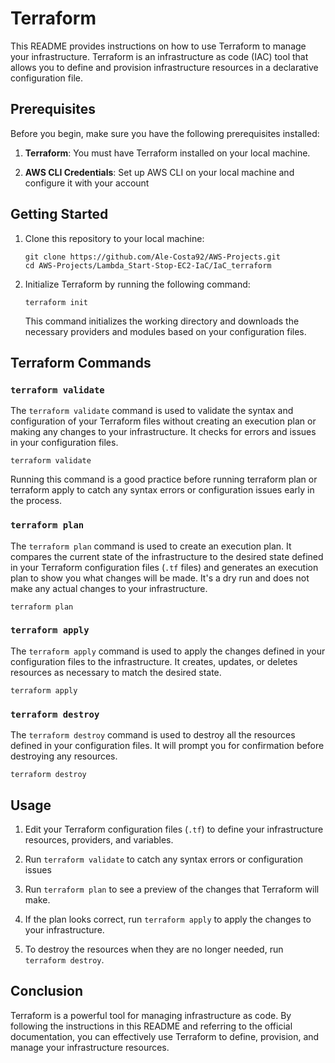 # Terraform

This README provides instructions on how to use Terraform to manage your infrastructure. Terraform is an infrastructure as code (IAC) tool that allows you to define and provision infrastructure resources in a declarative configuration file.

## Prerequisites

Before you begin, make sure you have the following prerequisites installed:

1. **Terraform**: You must have Terraform installed on your local machine.

2. **AWS CLI Credentials**: Set up AWS CLI on your local machine and configure it with your account

## Getting Started

1. Clone this repository to your local machine:

   ```shell
   git clone https://github.com/Ale-Costa92/AWS-Projects.git
   cd AWS-Projects/Lambda_Start-Stop-EC2-IaC/IaC_terraform
   ```

2. Initialize Terraform by running the following command:

   ```shell
   terraform init
   ```

   This command initializes the working directory and downloads the necessary providers and modules based on your configuration files.

## Terraform Commands

### `terraform validate`
The `terraform validate` command is used to validate the syntax and configuration of your Terraform files without creating an execution plan or making any changes to your infrastructure. It checks for errors and issues in your configuration files.

```shell
terraform validate
```
Running this command is a good practice before running terraform plan or terraform apply to catch any syntax errors or configuration issues early in the process.

### `terraform plan`

The `terraform plan` command is used to create an execution plan. It compares the current state of the infrastructure to the desired state defined in your Terraform configuration files (`.tf` files) and generates an execution plan to show you what changes will be made. It's a dry run and does not make any actual changes to your infrastructure.

```shell
terraform plan
```

### `terraform apply`

The `terraform apply` command is used to apply the changes defined in your configuration files to the infrastructure. It creates, updates, or deletes resources as necessary to match the desired state.

```shell
terraform apply
```

### `terraform destroy`

The `terraform destroy` command is used to destroy all the resources defined in your configuration files. It will prompt you for confirmation before destroying any resources.

```shell
terraform destroy
```

## Usage

1. Edit your Terraform configuration files (`.tf`) to define your infrastructure resources, providers, and variables.

2. Run `terraform validate` to catch any syntax errors or configuration issues

2. Run `terraform plan` to see a preview of the changes that Terraform will make.

3. If the plan looks correct, run `terraform apply` to apply the changes to your infrastructure.

4. To destroy the resources when they are no longer needed, run `terraform destroy`.


## Conclusion

Terraform is a powerful tool for managing infrastructure as code. By following the instructions in this README and referring to the official documentation, you can effectively use Terraform to define, provision, and manage your infrastructure resources.
